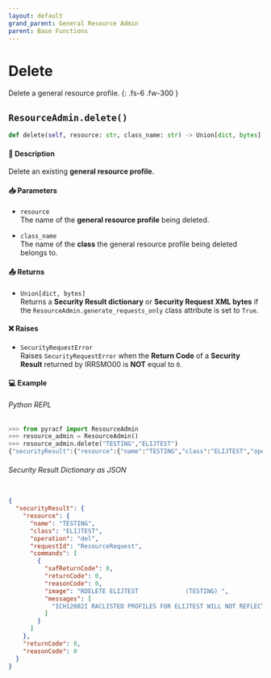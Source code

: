 ```yaml
---
layout: default
grand_parent: General Resource Admin
parent: Base Functions
---
```


# Delete

Delete a general resource profile.
{: .fs-6 .fw-300 }

## `ResourceAdmin.delete()`

```python
def delete(self, resource: str, class_name: str) -> Union[dict, bytes]:
```

#### 📄 Description

Delete an existing **general resource profile**.

#### 📥 Parameters
* `resource`<br>
  The name of the **general resource profile** being deleted.

* `class_name`<br>
  The name of the **class** the general resource profile being deleted belongs to.

#### 📤 Returns
* `Union[dict, bytes]`<br>
  Returns a **Security Result dictionary** or **Security Request XML bytes** if the `ResourceAdmin.generate_requests_only` class attribute is set to `True`.

#### ❌ Raises
* `SecurityRequestError`<br>
  Raises `SecurityRequestError` when the **Return Code** of a **Security Result** returned by IRRSMO00 is **NOT** equal to `0`.

#### 💻 Example

###### Python REPL
```python
>>> from pyracf import ResourceAdmin
>>> resource_admin = ResourceAdmin()
>>> resource_admin.delete("TESTING","ELIJTEST")
{"securityResult":{"resource":{"name":"TESTING","class":"ELIJTEST","operation":"del","requestId":"ResourceRequest","commands":[{"safReturnCode":0,"returnCode":0,"reasonCode":0,"image":"RDELETE ELIJTEST             (TESTING) ","messages":["ICH12002I RACLISTED PROFILES FOR ELIJTEST WILL NOT REFLECT THE DELETION(S) UNTIL A SETROPTS REFRESH IS ISSUED."]}]},"returnCode":0,"reasonCode":0}}
```

###### Security Result Dictionary as JSON
```json

{
  "securityResult": {
    "resource": {
      "name": "TESTING",
      "class": "ELIJTEST",
      "operation": "del",
      "requestId": "ResourceRequest",
      "commands": [
        {
          "safReturnCode": 0,
          "returnCode": 0,
          "reasonCode": 0,
          "image": "RDELETE ELIJTEST             (TESTING) ",
          "messages": [
            "ICH12002I RACLISTED PROFILES FOR ELIJTEST WILL NOT REFLECT THE DELETION(S) UNTIL A SETROPTS REFRESH IS ISSUED."
          ]
        }
      ]
    },
    "returnCode": 0,
    "reasonCode": 0
  }
}
```